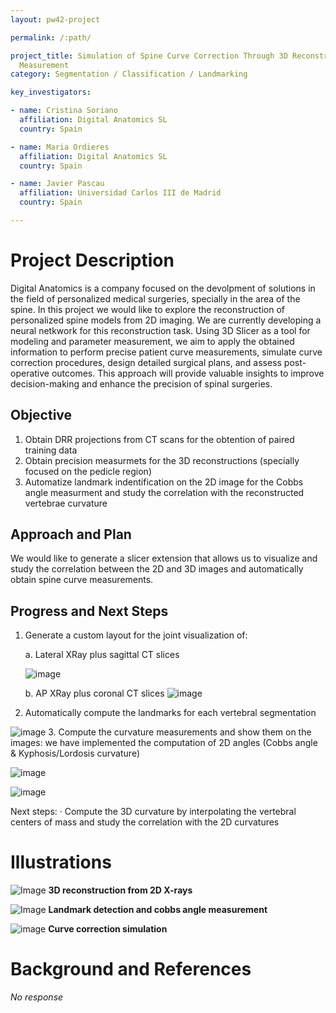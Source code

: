 ```yaml
---
layout: pw42-project

permalink: /:path/

project_title: Simulation of Spine Curve Correction Through 3D Reconstruction Techniques and Parameter
  Measurement
category: Segmentation / Classification / Landmarking

key_investigators:

- name: Cristina Soriano
  affiliation: Digital Anatomics SL
  country: Spain

- name: Maria Ordieres
  affiliation: Digital Anatomics SL
  country: Spain

- name: Javier Pascau
  affiliation: Universidad Carlos III de Madrid
  country: Spain

---
```


# Project Description

<!-- Add a short paragraph describing the project. -->


Digital Anatomics is a company focused on the devolpment of solutions in the field of personalized medical surgeries, specially in the area of the spine. In this project we would like to explore the reconstruction of personalized spine models from 2D imaging. We are currently developing a neural netkwork for this reconstruction task.
Using 3D Slicer as a tool for modeling and parameter measurement, we aim to apply the obtained information to perform precise patient curve measurements, simulate curve correction procedures, design detailed surgical plans, and assess post-operative outcomes. This approach will provide valuable insights to improve decision-making and enhance the precision of spinal surgeries.






## Objective

<!-- Describe here WHAT you would like to achieve (what you will have as end result). -->


1. Obtain DRR projections from CT scans for the obtention of paired training data 
2. Obtain precision measurmets for the 3D reconstructions (specially focused on the pedicle region)
3. Automatize landmark indentification on the 2D image  for the Cobbs angle measurment and study the correlation with the reconstructed vertebrae curvature






## Approach and Plan

<!-- Describe here HOW you would like to achieve the objectives stated above. -->
We would like to generate a slicer extension that allows us to visualize and study the correlation between the 2D and 3D images and automatically obtain spine curve measurements.






## Progress and Next Steps

<!-- Update this section as you make progress, describing of what you have ACTUALLY DONE.
     If there are specific steps that you could not complete then you can describe them here, too. -->
     
1. Generate a custom layout for the joint visualization of:
   
      a. Lateral XRay plus sagittal CT slices

      ![image](https://github.com/user-attachments/assets/4a94d739-baae-4e0f-b2ef-08d231fd27b4)


      b. AP XRay plus coronal CT slices
      ![image](https://github.com/user-attachments/assets/ec6dc6aa-eb9f-4d86-a75d-cb8a06fb59c1)

  
2. Automatically compute the landmarks for each vertebral segmentation

  ![image](https://github.com/user-attachments/assets/ca8b7702-8cd1-4ed8-b6ce-a505e49333ab)
3. Compute the curvature measurements and show them on the images: we have implemented the computation of 2D angles (Cobbs angle & Kyphosis/Lordosis curvature)

![image](https://github.com/user-attachments/assets/1e5bad4d-957c-4e4a-beae-cee2c337ef90)

![image](https://github.com/user-attachments/assets/be8dbc1a-2a2b-47a0-900d-15d31227847f)

Next steps:
 · Compute the 3D curvature by interpolating the vertebral centers of mass and study the correlation with the 2D curvatures



# Illustrations

<!-- Add pictures and links to videos that demonstrate what has been accomplished. -->



<!-- Uploading "image.png"... -->
![Image](https://github.com/user-attachments/assets/0a21a2ac-2506-4410-9938-ddb537aa870f)
**3D reconstruction from 2D X-rays**
<!-- Uploading "image.png"... -->

![Image](https://github.com/user-attachments/assets/b292a716-6661-47fd-aaaa-c36d0deb0b2a)
**Landmark detection and cobbs angle measurement**
<!-- Uploading "image.png"... -->

![image](https://github.com/user-attachments/assets/bf310de0-a58d-414e-8222-bec0a382281f)
**Curve correction simulation**

# Background and References

<!-- If you developed any software, include link to the source code repository.
     If possible, also add links to sample data, and to any relevant publications. -->


_No response_

